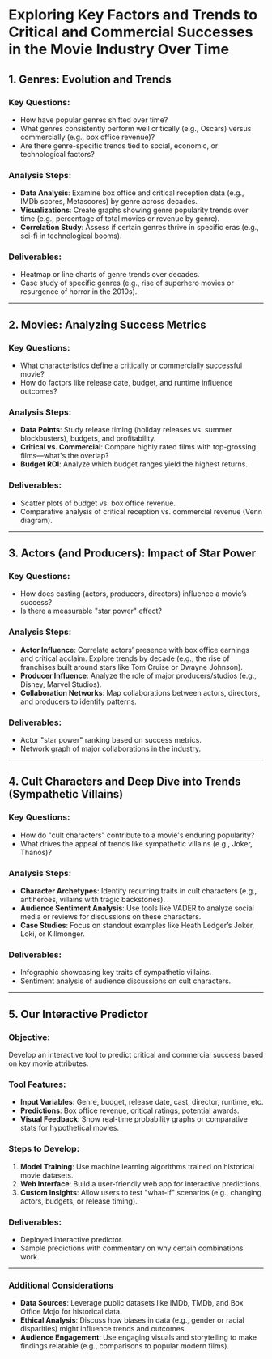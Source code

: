 # Exploring Key Factors and Trends to Critical and Commercial Successes in the Movie Industry Over Time

## 1. Genres: Evolution and Trends

### Key Questions:
- How have popular genres shifted over time?  
- What genres consistently perform well critically (e.g., Oscars) versus commercially (e.g., box office revenue)?  
- Are there genre-specific trends tied to social, economic, or technological factors?

### Analysis Steps:
- **Data Analysis**: Examine box office and critical reception data (e.g., IMDb scores, Metascores) by genre across decades.
- **Visualizations**: Create graphs showing genre popularity trends over time (e.g., percentage of total movies or revenue by genre).
- **Correlation Study**: Assess if certain genres thrive in specific eras (e.g., sci-fi in technological booms).

### Deliverables:
- Heatmap or line charts of genre trends over decades.
- Case study of specific genres (e.g., rise of superhero movies or resurgence of horror in the 2010s).

---

## 2. Movies: Analyzing Success Metrics

### Key Questions:
- What characteristics define a critically or commercially successful movie?  
- How do factors like release date, budget, and runtime influence outcomes?

### Analysis Steps:
- **Data Points**: Study release timing (holiday releases vs. summer blockbusters), budgets, and profitability.
- **Critical vs. Commercial**: Compare highly rated films with top-grossing films—what's the overlap?
- **Budget ROI**: Analyze which budget ranges yield the highest returns.

### Deliverables:
- Scatter plots of budget vs. box office revenue.
- Comparative analysis of critical reception vs. commercial revenue (Venn diagram).

---

## 3. Actors (and Producers): Impact of Star Power

### Key Questions:
- How does casting (actors, producers, directors) influence a movie’s success?  
- Is there a measurable "star power" effect?

### Analysis Steps:
- **Actor Influence**: Correlate actors’ presence with box office earnings and critical acclaim. Explore trends by decade (e.g., the rise of franchises built around stars like Tom Cruise or Dwayne Johnson).
- **Producer Influence**: Analyze the role of major producers/studios (e.g., Disney, Marvel Studios).
- **Collaboration Networks**: Map collaborations between actors, directors, and producers to identify patterns.

### Deliverables:
- Actor "star power" ranking based on success metrics.
- Network graph of major collaborations in the industry.

---

## 4. Cult Characters and Deep Dive into Trends (Sympathetic Villains)

### Key Questions:
- How do "cult characters" contribute to a movie's enduring popularity?  
- What drives the appeal of trends like sympathetic villains (e.g., Joker, Thanos)?  

### Analysis Steps:
- **Character Archetypes**: Identify recurring traits in cult characters (e.g., antiheroes, villains with tragic backstories).
- **Audience Sentiment Analysis**: Use tools like VADER to analyze social media or reviews for discussions on these characters.
- **Case Studies**: Focus on standout examples like Heath Ledger’s Joker, Loki, or Killmonger.

### Deliverables:
- Infographic showcasing key traits of sympathetic villains.
- Sentiment analysis of audience discussions on cult characters.

---

## 5. Our Interactive Predictor

### Objective:
Develop an interactive tool to predict critical and commercial success based on key movie attributes.

### Tool Features:
- **Input Variables**: Genre, budget, release date, cast, director, runtime, etc.  
- **Predictions**: Box office revenue, critical ratings, potential awards.  
- **Visual Feedback**: Show real-time probability graphs or comparative stats for hypothetical movies.

### Steps to Develop:
1. **Model Training**: Use machine learning algorithms trained on historical movie datasets.
2. **Web Interface**: Build a user-friendly web app for interactive predictions.
3. **Custom Insights**: Allow users to test "what-if" scenarios (e.g., changing actors, budgets, or release timing).

### Deliverables:
- Deployed interactive predictor.
- Sample predictions with commentary on why certain combinations work.

---

### Additional Considerations
- **Data Sources**: Leverage public datasets like IMDb, TMDb, and Box Office Mojo for historical data.
- **Ethical Analysis**: Discuss how biases in data (e.g., gender or racial disparities) might influence trends and outcomes.
- **Audience Engagement**: Use engaging visuals and storytelling to make findings relatable (e.g., comparisons to popular modern films).